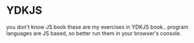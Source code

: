 # YDKJS
you don't know JS book 
these are my exercises in YDKJS book..
program languages are JS based, so better run them in your browser's console.

